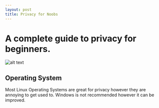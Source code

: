 ```yaml
---
layout: post
title: Privacy for Noobs
---
```


# A complete guide to privacy for beginners.
![alt text](https://www.eff.org/files/issues/icon-2019-privacy.png "Picture from www.eff.org")

## Operating System
Most Linux Operating Systems are great for privacy however they are annoying to get used to.
Windows is not recommended however it can be improved.
